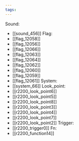 ```yaml
---
tags:
---
```

Sound:
- [[sound_456]]
Flag:
- [[flag_12058]]
- [[flag_12056]]
- [[flag_12066]]
- [[flag_12063]]
- [[flag_12064]]
- [[flag_12062]]
- [[flag_12060]]
- [[flag_12059]]
- [[flag_12061]]
System:
- [[system_66]]
Look_point:
- [[r2200_look_point6]]
- [[r2200_look_point5]]
- [[r2200_look_point8]]
- [[r2200_look_point3]]
- [[r2200_look_point4]]
- [[r2200_look_point7]]
- [[r2200_look_point2]]
Trigger:
- [[r2200_trigger0]]
Fn:
- [[r2200_function14]]
